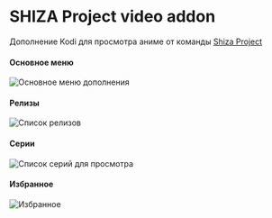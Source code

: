 # SHIZA Project video addon
Дополнение Kodi для просмотра аниме от команды [Shiza Project](http://shiza-project.com)

#### Основное меню
![Основное меню дополнения](https://github.com/Eviloid/kodi/raw/master/plugin.video.evld.shiza-project.com/resources/images/scr1.jpg)

#### Релизы
![Список релизов](https://github.com/Eviloid/kodi/raw/master/plugin.video.evld.shiza-project.com/resources/images/scr2.jpg)

#### Серии
![Список серий для просмотра](https://github.com/Eviloid/kodi/raw/master/plugin.video.evld.shiza-project.com/resources/images/scr3.jpg)

#### Избранное
![Избранное](https://github.com/Eviloid/kodi/raw/master/plugin.video.evld.shiza-project.com/resources/images/scr4.jpg)
